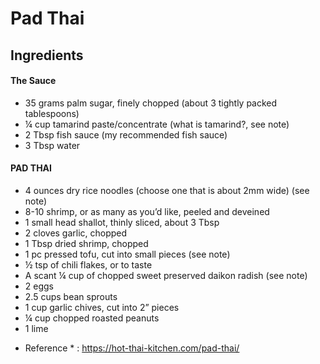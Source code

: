# Pad Thai 

## Ingredients 
#### The Sauce 
- 35 grams palm sugar, finely chopped (about 3 tightly packed tablespoons)
- ¼ cup tamarind paste/concentrate (what is tamarind?, see note)
- 2 Tbsp fish sauce (my recommended fish sauce)
- 3 Tbsp water

#### PAD THAI
- 4 ounces dry rice noodles (choose one that is about 2mm wide) (see note)
- 8-10 shrimp, or as many as you’d like, peeled and deveined
- 1 small head shallot, thinly sliced, about 3 Tbsp
- 2 cloves garlic, chopped
- 1 Tbsp dried shrimp, chopped
- 1 pc pressed tofu, cut into small pieces (see note)
- ½ tsp of chili flakes, or to taste
- A scant ¼ cup of chopped sweet preserved daikon radish (see note)
- 2 eggs
- 2.5 cups bean sprouts
- 1 cup garlic chives, cut into 2” pieces
- ¼ cup chopped roasted peanuts
- 1 lime

* Reference * : https://hot-thai-kitchen.com/pad-thai/